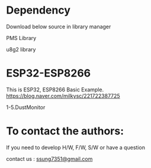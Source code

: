 # Dependency

  Download below source in library manager
  
  PMS Library 
  
  u8g2 library

# ESP32-ESP8266

   This is ESP32, ESP8266 Basic Example. 
   https://blog.naver.com/milkysc/221722387725
   
   1-5.DustMonitor

# To contact the authors:

If you need to develop H/W, F/W, S/W or have a question

contact us : ssung7351@gmail.com

